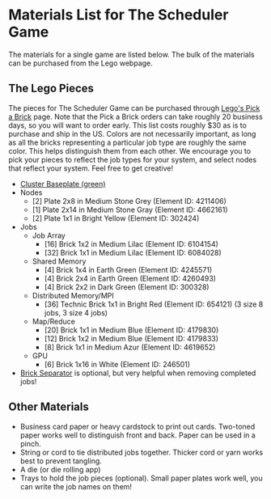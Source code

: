 # Materials List for The Scheduler Game

The materials for a single game are listed below. The bulk of the materials can be purchased from the Lego webpage.

## The Lego Pieces

The pieces for The Scheduler Game can be purchased through [Lego's Pick a Brick](https://www.lego.com/en-us/page/static/pick-a-brick) page. Note that the Pick a Brick orders can take roughly 20 business days, so you will want to order early. This list costs roughly $30 as is to purchase and ship in the US. Colors are not necessarily important, as long as all the bricks representing a particular job type are roughly the same color. This helps distinguish them from each other. We encourage you to pick your pieces to reflect the job types for your system, and select nodes that reflect your system. Feel free to get creative!

- [Cluster Baseplate (green)](https://www.lego.com/en-us/product/green-baseplate-10700)
- Nodes
  - [2] Plate 2x8 in Medium Stone Grey (Element ID: 4211406)
  - [1] Plate 2x14 in Medium Stone Gray (Element ID: 4662161)
  - [2] Plate 1x1 in Bright Yellow (Element ID: 302424)
- Jobs
  - Job Array
    - [16] Brick 1x2 in Medium Lilac (Element ID: 6104154)
    - [32] Brick 1x1 in Medium Lilac (Element ID: 6084028)
  - Shared Memory
    - [4] Brick 1x4 in Earth Green (Element ID: 4245571)
    - [4] Brick 2x4 in Earth Green (Element ID: 4260493)
    - [4] Brick 2x2 in Dark Green (Element ID: 300328)
  - Distributed Memory/MPI
    - [36] Technic Brick 1x1 in Bright Red (Element ID: 654121) (3 size 8 jobs, 3 size 4 jobs)
  - Map/Reduce
    - [20] Brick 1x1 in Medium Blue (Element ID: 4179830)
    - [12] Brick 1x2 in Medium Blue (Element ID: 4179833)
    - [8] Brick 1x1 in Medium Azur (Element ID: 4619652)
  - GPU
    - [6] Brick 1x16 in White (Element ID: 246501)
- [Brick Separator](https://www.lego.com/en-us/product/brick-separator-630) is optional, but very helpful when removing completed jobs!

## Other Materials

- Business card paper or heavy cardstock to print out cards. Two-toned paper works well to distinguish front and back. Paper can be used in a pinch.
- String or cord to tie distributed jobs together. Thicker cord or yarn works best to prevent tangling.
- A die (or die rolling app)
- Trays to hold the job pieces (optional). Small paper plates work well, you can write the job names on them!
